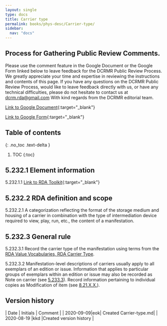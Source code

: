 ```yaml
---
layout: single
type: docs
title: Carrier type
permalink: books/phys-desc/Carrier-type/
sidebar:
  nav: "docs"
---
```


## Process for Gathering Public Review Comments.
Please use the comment feature in the Google Document or the Google Form linked below to leave feedback for the DCRMR Public Review Process.  We greatly appreciate your time and expertise in reviewing the instructions and contents of this page.  If you have any questions on the DCRMR Public Review Process, would like to leave feedback directly with us, or have any technical difficulties, please do not hesitate to contact us at dcrm.rda@gmail.com  With kind regards from the DCRMR editorial team.

[Link to Google Document](https://docs.google.com/document/d/15YqaH2CrYnqwWY1oJlCeZYxbzBXPai8zEPZQKZQPiOE/edit){:target="_blank"}

[Link to Google Form](https://docs.google.com/forms/d/e/1FAIpQLSdNtJkbY1mngdTcvCoB7zZcpaIuuKHvlbyiidP-QunDy14VcQ/viewform){:target="_blank"}

## Table of contents
{: .no_toc .text-delta }

1. TOC
{:toc}

## 5.232.1 Element information

<a name="5.232.1.1">5.232.1.1</a> [Link to RDA Toolkit](https://beta.rdatoolkit.org/Content/Index?externalId=en-US_ala-0dd63c0d-066f-3ddc-885a-ff83c25cf752){:target="_blank"}

##  5.232.2 RDA definition and scope

<a name="5.232.2.1">5.232.2.1</a> A categorization reflecting the format of the storage medium and housing of a carrier in combination with the type of intermediation device required to view, play, run, etc., the content of a manifestation.

## 5.232.3 General rule
<a name="5.232.3.1">5.232.3.1</a> Record the carrier type of the manifestation using terms from the [RDA Value Vocabularies, RDA Carrier Type](http://www.rdaregistry.info/termList/RDACarrierType/).

<a name="5.232.3.2">5.232.3.2</a> Manifestation-level descriptions of carriers usually apply to all exemplars of an edition or issue. Information that applies to particular groups of exemplars within an edition or issue may also be recorded as Note on carrier (see [5.233.3](/DCRMR/phys-desc/Note-on-carrier/#5#233#3)). Record information pertaining to individual copies as Modification of item (see [8.21.X.X.](/DCRMR/notes-on-items/Modification-of-item/#8#21#X#X)). 
 
## Version history
| Date | Initials | Comment |
| 2020-09-09|eok| Created Carrier-type.md|
| 2020-08-19 |kkd |Created version history |
